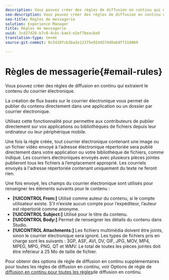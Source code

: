 ```yaml
---
description: Vous pouvez créer des règles de diffusion en continu qui extraient le contenu du courrier électronique.
seo-description: Vous pouvez créer des règles de diffusion en continu qui extraient le contenu du courrier électronique.
seo-title: Règles de messagerie
solution: Experience Manager
title: Règles de messagerie
uuid: 3cd27d28-b7c0-4cbc-bae3-e2ef7beacba9
translation-type: tm+mt
source-git-commit: 0c5420fcb3ba2e12375e92d4574d0a6dff310869

---
```



# Règles de messagerie{#email-rules}

Vous pouvez créer des règles de diffusion en continu qui extraient le contenu du courrier électronique.

La création de flux basés sur le courrier électronique vous permet de publier du contenu directement dans une application ou un dossier par courrier électronique.

Utilisez cette fonctionnalité pour permettre aux contributeurs de publier directement sur vos applications ou bibliothèques de fichiers depuis leur ordinateur ou leur périphérique mobile.

Une fois la règle créée, tout courrier électronique contenant une image ou un fichier vidéo envoyé à l’adresse électronique répertoriée sera publié directement dans votre application ou votre bibliothèque de fichiers, comme indiqué. Les courriers électroniques envoyés avec plusieurs pièces jointes publieront tous les fichiers à l’emplacement approprié. Les courriels envoyés à l'adresse répertoriée contenant uniquement du texte ne feront rien.

Une fois envoyé, les champs du courrier électronique sont utilisés pour renseigner les éléments suivants pour le contenu :

* **[!UICONTROL From:]** Utilisé comme auteur du contenu, si le compte utilisateur existe. S’il n’existe aucun compte pour l’expéditeur, l’auteur est répertorié comme anonyme.
* **[!UICONTROL Subject:]** Utilisé pour le titre du contenu.
* **[!UICONTROL Body:]** Permet de renseigner les détails du contenu dans Studio.
* **[!UICONTROL Attachments:]** Les fichiers multimédia doivent être joints, sinon le courrier électronique sera ignoré. Les types de fichiers pris en charge sont les suivants : 3GP, ASF, AVI, DV, GIF, JPG, MOV, MP4, MPEG, MPG, PNG, QT et WMV. Le total de toutes les pièces jointes doit être inférieur à 25 Mo de taille de fichier.

Pour obtenir des options de règle de diffusion en continu supplémentaires pour toutes les règles de diffusion en continu, voir Options de règle de [diffusion en continu pour toutes les règles](../c-streams/c-stream-rule-options-for-all-stream-rules.md#c_stream_rule_options_for_all_stream_rules)de diffusion en continu.
